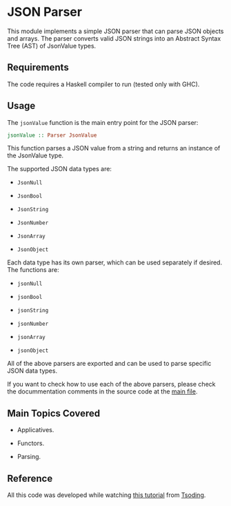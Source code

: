# JSON Parser

This module implements a simple JSON parser that can parse JSON objects and arrays. The parser converts valid JSON strings into an Abstract Syntax Tree (AST) of JsonValue types.

## Requirements

The code requires a Haskell compiler to run (tested only with GHC).

## Usage

The `jsonValue` function is the main entry point for the JSON parser:

```haskell
jsonValue :: Parser JsonValue
```

This function parses a JSON value from a string and returns an instance of the JsonValue type.

The supported JSON data types are:

- `JsonNull`

- `JsonBool`

- `JsonString`

- `JsonNumber`

- `JsonArray`

- `JsonObject`

Each data type has its own parser, which can be used separately if desired. The functions are:

- `jsonNull`

- `jsonBool`

- `jsonString`

- `jsonNumber`

- `jsonArray`

- `jsonObject`

All of the above parsers are exported and can be used to parse specific JSON data types.

If you want to check how to use each of the above parsers, please check the docummentation comments in the source code at the [main file](./app/Main.hs).

## Main Topics Covered

- Applicatives.

- Functors.

- Parsing.

## Reference

All this code was developed while watching [this tutorial](https://www.youtube.com/watch?v=N9RUqGYuGfw) from [Tsoding](https://tsoding.github.io/).
